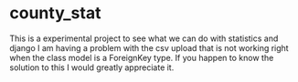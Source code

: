 # county_stat
This is a experimental project to see what we can do with statistics and django
I am having a problem with the csv upload that is not working right when the class model is a ForeignKey type. If you happen to know the solution to this I would greatly appreciate it. 

